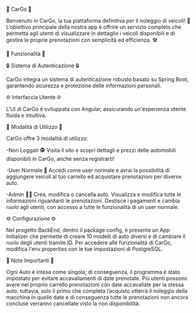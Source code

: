 🚗 CarGo 🚗

Benvenuto in CarGo, la tua piattaforma definitiva per il noleggio di veicoli! 🌟 L’obiettivo principale della nostra app è offrire un servizio completo che permetta agli utenti di visualizzare in dettaglio i veicoli disponibili e di gestire le proprie prenotazioni con semplicità ed efficienza. 🛠️

🚀 Funzionalità 🚀

🔒 Sistema di Autenticazione 🔒

CarGo integra un sistema di autenticazione robusto basato su Spring Boot, garantendo sicurezza e protezione delle informazioni personali.

🌐 Interfaccia Utente 🌐

L'UI di CarGo è sviluppata con Angular, assicurando un'esperienza utente fluida e intuitiva.

🎲 Modalità di Utilizzo 🎲

CarGo offre 3 modalità di utilizzo:

 -Non Loggati 🕵️
     Visita il sito e scopri dettagli e prezzi delle automobili disponibili in CarGo, anche senza registrarti!
     
 -User Normale 🛒
     Accedi come user normale e avrai la possibilità di aggiungere veicoli al tuo carrello ed acquistare prenotazioni per diverse auto.
     
 -Admin 👩‍💼
     Crea, modifica o cancella auto.
     Visualizza e modifica tutte le informazioni riguardanti le prenotazioni.
     Gestisce i pagamenti e cambia ruolo agli utenti, con accesso a tutte le funzionalità di un user normale.
     
⚙️ Configurazione ⚙️

Nel progetto BackEnd, dentro il package config, è presente un App Initializer che permette di creare 10 modelli di auto diversi e di cambiare il ruolo degli utenti tramite ID. Per accedere alle funzionalità di CarGo, modifica l'env.properties con le tue impostazioni di PostgreSQL.

📖 Note Importanti 📖

Ogni Auto è intesa come singola; di conseguenza, il programma è stato impostato per evitare accavallamenti di date prenotate. Più utenti possono avere nel proprio carrello prenotazioni con date accavallate per la stessa auto; tuttavia, solo il primo che completa l’acquisto otterrà il noleggio della macchina in quelle date e di conseguenza tutte le prenotazioni non ancora concluse verranno cancellate visto la non disponibilità.
